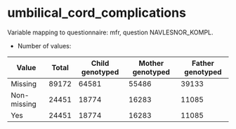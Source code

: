 # umbilical_cord_complications
Variable mapping to questionnaire: mfr, question NAVLESNOR_KOMPL.
- Number of values:

| Value | Total | Child genotyped | Mother genotyped | Father genotyped |
| ----- | ----- | --------------- | ---------------- | ---------------- |
| Missing | 89172 | 64581 | 55486 | 39133 |
| Non-missing | 24451 | 18774 | 16283 | 11085 |
| Yes | 24451 | 18774 | 16283 |11085 |




